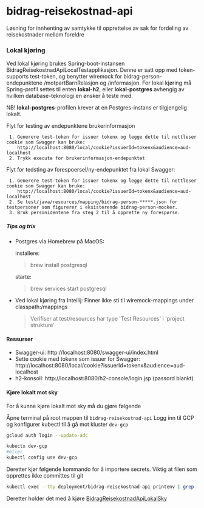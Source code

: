# bidrag-reisekostnad-api
Løsning for innhenting av samtykke til opprettelse av sak for fordeling av reisekostnader mellom foreldre

### Lokal kjøring
Ved lokal kjøring brukes Spring-boot-instansen BidragReisekostnadApiLocalTestapplikasjon. Denne er satt opp med token-supports test-token, og benytter 
wiremock for bidrag-person-endepunktene /motpartBarnRelasjon og /informasjon. For lokal kjøring må Spring-profil settes til enten <b>lokal-h2</b>,
 eller <b>lokal-postgres</b> avhengig av hvilken database-teknologi en ønsker å teste med. 

NB! <b>lokal-postgres</b>-profilen krever at en Postgres-instans er tilgjengelig lokalt. 

Flyt for testing av endepunktene brukerinformasjon

     1. Generere test-token for issuer tokenx og legge dette til nettleser cookie som Swagger kan bruke: 
        http://localhost:8080/local/cookie?issuerId=tokenx&audience=aud-localhost
     2. Trykk execute for brukerinformasjon-endepunktet

Flyt for tedsting av forespoersel/ny-endepunktet fra lokal Swagger:
     
     1. Generere test-token for issuer tokenx og legge dette til nettleser cookie som Swagger kan bruke:
        http://localhost:8080/local/cookie?issuerId=tokenx&audience=aud-localhost
     2. Se test/java/resources/mapping/bidrag-person-*****.json for testpersoner som figurerer i eksisterende bidrag-person-mocker.
     3. Bruk personidentene fra steg 2 til å opprette ny forespørse.

##### Tips og trix

* Postgres via Homebrew på MacOS:

   installere: 
    >brew install postgresql

    starte:
    >brew services start postgresql
* Ved lokal kjøring fra Intellij: Finner ikke sti til wiremock-mappings under classpath:/mappings
    >Verifiser at test/resources har type 'Test Resources' i 'project strukture'
  
#### Ressurser
 - Swagger-ui: http://localhost:8080/swagger-ui/index.html
 - Sette cookie med tokenx som issuer for Swagger: http://localhost:8080/local/cookie?issuerId=tokenx&audience=aud-localhost
 - h2-konsoll: http://localhost:8080/h2-console/login.jsp (passord blankt)

#### Kjøre lokalt mot sky
For å kunne kjøre lokalt mot sky må du gjøre følgende

Åpne terminal på root mappen til `bidrag-reisekostnad-api`
Logg inn til GCP og konfigurer kubectl til å gå mot kluster `dev-gcp`
```bash
gcloud auth login --update-adc

kubectx dev-gcp
#eller
kubectl config use dev-gcp
```
Deretter kjør følgende kommando for å importere secrets. Viktig at filen som opprettes ikke committes til git

```bash
kubectl exec --tty deployment/bidrag-reisekostnad-api printenv | grep -E 'AZURE_APP_CLIENT_ID|AZURE_APP_CLIENT_SECRET|TOKEN_X|BIDRAG_PERSON_URL|BIDRAG_DOKUMENT_URL|SCOPE|AZURE_OPENID_CONFIG_TOKEN_ENDPOINT|AZURE_APP_TENANT_ID|AZURE_APP_WELL_KNOWN_URL' > src/main/resources/application-lokal-sky-secrets.properties
```

Deretter holder det med å kjøre [BidragReisekostnadApiLokalSky](src/test/java/no/nav/bidrag/reisekostnad/BidragReisekostnadApiLokalSky.java)